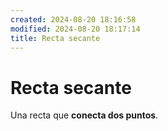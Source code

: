 ```yaml
---
created: 2024-08-20 18:16:58
modified: 2024-08-20 18:17:14
title: Recta secante
---
```


# Recta secante

Una recta que **conecta dos puntos**.
